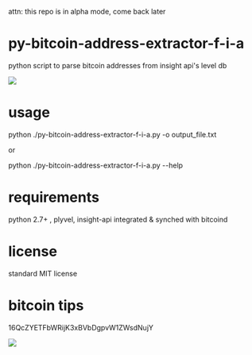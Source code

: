 attn: this repo is in alpha mode, come back later

py-bitcoin-address-extractor-f-i-a
=====================

python script to parse bitcoin addresses from insight api's level db



![](http://i.imgur.com/lnLgagp.png)

usage
=====================
python ./py-bitcoin-address-extractor-f-i-a.py -o output_file.txt

or

python ./py-bitcoin-address-extractor-f-i-a.py --help

requirements
=====================
python 2.7+ , plyvel, insight-api integrated & synched with bitcoind 

license
=====================
standard MIT license

bitcoin tips
=====================
16QcZYETFbWRijK3xBVbDgpvW1ZWsdNujY

![](http://i.imgur.com/0YvZ6sA.png)

